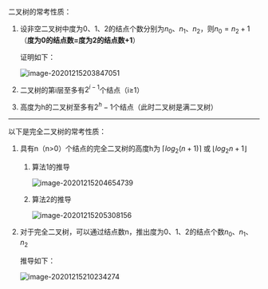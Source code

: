 二叉树的常考性质：

1.  设非空二叉树中度为0、1、2的结点个数分别为$n_0$、$n_1$、$n_2$，则$n_0=n_2+1$（**度为0的结点数=度为2的结点数+1**）

    证明如下：

    ![image-20201215203847051](https://gitee.com/llillz/images/raw/master/image-20201215203847051.png)

2.  二叉树的第i层至多有$2^{i-1}$个结点（i≥1）

3.  高度为h的二叉树至多有$2^h-1$个结点（此时二叉树是满二叉树）



---

以下是完全二叉树的常考性质：

1.  具有n（n>0）个结点的完全二叉树的高度h为 $\lceil log_2(n+1) \rceil$ 或 $\lfloor log_2n+1 \rfloor$

    1.  算法1的推导

        ![image-20201215204654739](https://gitee.com/llillz/images/raw/master/image-20201215204654739.png)

    2.  算法2的推导

        ![image-20201215205308156](https://gitee.com/llillz/images/raw/master/image-20201215205308156.png)

2.  对于完全二叉树，可以通过结点数n，推出度为0、1、2的结点个数$n_0$、$n_1$、$n_2$

    推导如下：

    ![image-20201215210234274](https://gitee.com/llillz/images/raw/master/image-20201215210234274.png)

